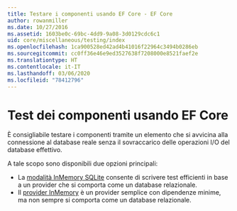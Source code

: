 ```yaml
---
title: Testare i componenti usando EF Core - EF Core
author: rowanmiller
ms.date: 10/27/2016
ms.assetid: 1603be0c-69bc-4dd9-9a08-3d0129cdc6c1
uid: core/miscellaneous/testing/index
ms.openlocfilehash: 1ca900528ed42ad4b41016f22964c3494b0286eb
ms.sourcegitcommit: cc0ff36e46e9ed3527638f7208000e8521faef2e
ms.translationtype: HT
ms.contentlocale: it-IT
ms.lasthandoff: 03/06/2020
ms.locfileid: "78412796"
---
```

# <a name="testing-components-using-ef-core"></a>Test dei componenti usando EF Core

È consigliabile testare i componenti tramite un elemento che si avvicina alla connessione al database reale senza il sovraccarico delle operazioni I/O del database effettivo.

A tale scopo sono disponibili due opzioni principali:

* La [modalità InMemory SQLite](sqlite.md) consente di scrivere test efficienti in base a un provider che si comporta come un database relazionale.
* Il [provider InMemory](in-memory.md) è un provider semplice con dipendenze minime, ma non sempre si comporta come un database relazionale.
